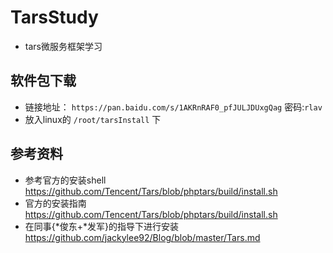 # TarsStudy
* tars微服务框架学习

## 软件包下载
* 链接地址： `https://pan.baidu.com/s/1AKRnRAF0_pfJULJDUxgQag` 密码:`rlav`
* 放入linux的 `/root/tarsInstall` 下

## 参考资料
* 参考官方的安装shell https://github.com/Tencent/Tars/blob/phptars/build/install.sh
* 官方的安装指南 https://github.com/Tencent/Tars/blob/phptars/build/install.sh
* 在同事{*俊东+*发军}的指导下进行安装 https://github.com/jackylee92/Blog/blob/master/Tars.md
